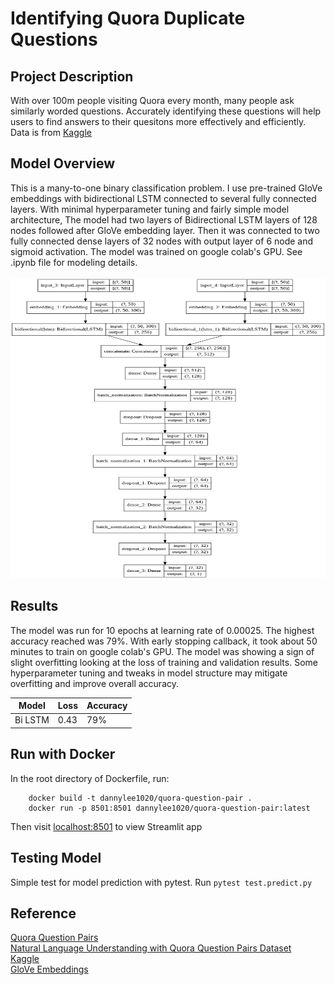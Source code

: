 # Identifying Quora Duplicate Questions

## Project Description
With over 100m people visiting Quora every month, many people ask similarly worded questions. Accurately identifying these questions will help users to find answers to their quesitons more effectively and efficiently. Data is from [Kaggle](https://www.kaggle.com/c/quora-question-pairs)

## Model Overview
This is a many-to-one binary classification problem. I use pre-trained GloVe embeddings with bidirectional LSTM connected to several fully connected layers. With minimal hyperparameter tuning and fairly simple model architecture, The model had two layers of Bidirectional LSTM layers of 128 nodes followed after GloVe embedding layer. Then it was connected to two fully connected dense layers of 32 nodes with output layer of 6 node and sigmoid activation. The model was trained on google colab's GPU. See .ipynb file for modeling details.
<br>
<br>
<img src="https://github.com/dannylee1020/quora-duplicate-questions/blob/master/streamlit-docker/files/bi_model.png" width="600" height='480'>

## Results
The model was run for 10 epochs at learning rate of 0.00025. The highest accuracy reached was 79%. With early stopping callback, it took about 50 minutes to train on google colab's GPU. The model was showing a sign of slight overfitting looking at the loss of training and validation results. Some hyperparameter tuning and tweaks in model structure may mitigate overfitting and improve overall accuracy. 

| Model | Loss | Accuracy 
| --- | ---- | ----- |
| Bi LSTM | 0.43 | 79% |


## Run with Docker
In the root directory of Dockerfile, run:

		docker build -t dannylee1020/quora-question-pair .
		docker run -p 8501:8501 dannylee1020/quora-question-pair:latest

Then visit [localhost:8501](https://localhost:8501) to view Streamlit app


## Testing Model
Simple test for model prediction with pytest. Run `pytest test.predict.py`


## Reference
[Quora Question Pairs](http://static.hongbozhang.me/doc/Quora.pdf)
<br>
[Natural Language Understanding with Quora Question Pairs Dataset](https://arxiv.org/pdf/1907.01041.pdf)
<br>
[Kaggle](https://www.kaggle.com/c/quora-question-pairs)
<br>
[GloVe Embeddings](https://nlp.stanford.edu/projects/glove/)

